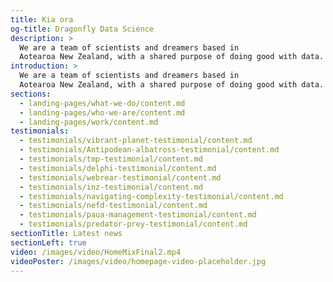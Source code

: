 ```yaml
---
title: Kia ora
og-title: Dragonfly Data Science
description: >
  We are a team of scientists and dreamers based in
  Aotearoa New Zealand, with a shared purpose of doing good with data.
introduction: >
  We are a team of scientists and dreamers based in
  Aotearoa New Zealand, with a shared purpose of doing good with data.
sections:
  - landing-pages/what-we-do/content.md
  - landing-pages/who-we-are/content.md
  - landing-pages/work/content.md
testimonials:
  - testimonials/vibrant-planet-testimonial/content.md
  - testimonials/Antipodean-albatross-testimonial/content.md
  - testimonials/tmp-testimonial/content.md
  - testimonials/delphi-testimonial/content.md
  - testimonials/webrear-testimonial/content.md
  - testimonials/inz-testimonial/content.md
  - testimonials/navigating-complexity-testimonial/content.md
  - testimonials/nefd-testimonial/content.md
  - testimonials/paua-management-testimonial/content.md
  - testimonials/predator-prey-testimonial/content.md
sectionTitle: Latest news
sectionLeft: true
video: /images/video/HomeMixFinal2.mp4
videoPoster: /images/video/homepage-video-placeholder.jpg
---
```


